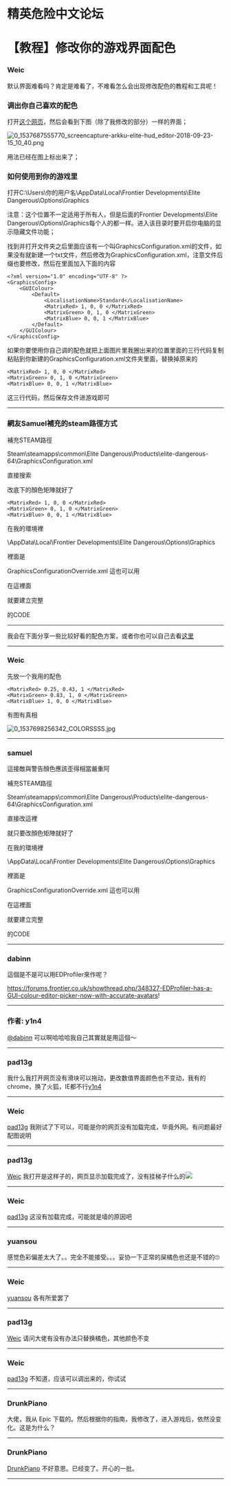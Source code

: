 




精英危险中文论坛
=========







 




# 【教程】修改你的游戏界面配色





### Weic



默认界面难看吗？肯定是难看了，不难看怎么会出现修改配色的教程和工具呢！


### 调出你自己喜欢的配色


打开[这个网页](http://arkku.com/elite/hud_editor/)，然后会看到下图（除了我修改的部分）一样的界面；


![0_1537687555770_screencapture-arkku-elite-hud_editor-2018-09-23-15_10_40.png](https://cdn.elitedanger.cn/FtS4m037P2XoNP3W6tK-Ibetc3Dy)


用法已经在图上标出来了；


### 如何使用到你的游戏里


打开C:\Users\你的用户名\AppData\Local\Frontier Developments\Elite Dangerous\Options\Graphics


注意：这个位置不一定适用于所有人，但是后面的Frontier Developments\Elite Dangerous\Options\Graphics每个人的都一样。进入该目录时要开启你电脑的显示隐藏文件功能；


找到并打开文件夹之后里面应该有一个叫GraphicsConfiguration.xml的文件，如果没有就新建一个txt文件，然后修改为GraphicsConfiguration.xml，注意文件后缀也要修改，然后在里面加入下面的内容



```
<?xml version="1.0" encoding="UTF-8" ?>
<GraphicsConfig>
    <GUIColour>
        <Default>
            <LocalisationName>Standard</LocalisationName>
            <MatrixRed> 1, 0, 0 </MatrixRed>
            <MatrixGreen> 0, 1, 0 </MatrixGreen>
            <MatrixBlue> 0, 0, 1 </MatrixBlue>
        </Default>
    </GUIColour>
</GraphicsConfig>
```

  

如果你要使用你自己调的配色就把上面图片里我圈出来的位置里面的三行代码复制粘贴到你新建的GraphicsConfiguration.xml文件夹里面，替换掉原来的



```
<MatrixRed> 1, 0, 0 </MatrixRed>
<MatrixGreen> 0, 1, 0 </MatrixGreen>
<MatrixBlue> 0, 0, 1 </MatrixBlue>
```

  

这三行代码，然后保存文件进游戏即可




---


### 網友Samuel補充的steam路徑方式


補充STEAM路徑   
  

Steam\steamapps\common\Elite Dangerous\Products\elite-dangerous-64\GraphicsConfiguration.xml   
  

直接搜索<GUIColour>   
  

改底下的顏色矩陣就好了



```
<MatrixRed> 1, 0, 0 </MatrixRed>
<MatrixGreen> 0, 1, 0 </MatrixGreen>
<MatrixBlue> 0, 0, 1 </MatrixBlue>
```

  

在我的環境裡   
  

\AppData\Local\Frontier Developments\Elite Dangerous\Options\Graphics   
  

裡面是   
  

GraphicsConfigurationOverride.xml 這也可以用   
  

在這裡面   
  

就要建立完整   
  

的CODE




---


我会在下面分享一些比较好看的配色方案，或者你也可以自己去看[这里](https://forums.frontier.co.uk/showthread.php/259311-NO2O!-The-Definitive-List-of-1-7-2-2-Compatible-HUD-Colour-Color-Configs-%28please-add-yours!%29)






---



### Weic



先放一个我用的配色



```
<MatrixRed> 0.25, 0.43, 1 </MatrixRed>
<MatrixGreen> 0.83, 1, 0 </MatrixGreen>
<MatrixBlue> 1, 0, 0 </MatrixBlue>
```

  

有图有真相


![0_1537698256342_COLORSSSS.jpg](https://cdn.elitedanger.cn/FvX0szhiDhJszbBSVmIo5hkuez59.jpg)






---



### samuel



這接敵與警告顏色應該歪得相當嚴重阿


補充STEAM路徑   
  

Steam\steamapps\common\Elite Dangerous\Products\elite-dangerous-64\GraphicsConfiguration.xml   
  

直接改這裡   
  

就只要改顏色矩陣就好了


在我的環境裡   
  

\AppData\Local\Frontier Developments\Elite Dangerous\Options\Graphics   
  

裡面是   
  

GraphicsConfigurationOverride.xml 這也可以用   
  

在這裡面   
  

就要建立完整   
  

的CODE






---



### dabinn



這個是不是可以用EDProfiler來作呢？   
  

<https://forums.frontier.co.uk/showthread.php/348327-EDProfiler-has-a-GUI-colour-editor-picker-now-with-accurate-avatars>!






---



### 作者: y1n4



[@dabinn](http://127.0.0.1:4567/uid/143) 可以啊哈哈哈我自己其實就是用這個～






---



### pad13g



我什么我打开网页没有滑块可以拖动，更改数值界面颜色也不变动，我有的chrome，换了火狐，IE都不行[y1n4](https://forum.elitedanger.cn/d/144/5)






---



### Weic



[pad13g](https://forum.elitedanger.cn/d/144/6) 我刚试了下可以，可能是你的网页没有加载完成，毕竟外网。有问题最好配图说明






---



### pad13g



[Weic](https://forum.elitedanger.cn/d/144/7) 我打开是这样子的，网页显示加载完成了，没有挂梯子什么的![](https://qiniu.elitedanger.cn/assets/files/2020-10-02/1601610522-833806-573ebd29-0834-4b50-b894-e123d211166f.jpeg)






---



### Weic



[pad13g](https://forum.elitedanger.cn/d/144/8) 这没有加载完成，可能就是墙的原因吧






---



### yuansou



感觉色彩偏差太大了。。完全不能接受。。。妥协一下正常的屎橘色也还是不错的🙄






---



### Weic



[yuansou](https://forum.elitedanger.cn/d/144/10) 各有所爱罢了






---



### pad13g



[Weic](https://forum.elitedanger.cn/d/144/11) 请问大佬有没有办法只替换橘色，其他颜色不变






---



### Weic



[pad13g](https://forum.elitedanger.cn/d/144/12) 不知道，应该可以调出来的，你试试






---



### DrunkPiano



大佬，我从 Epic 下载的。然后根据你的指南，我修改了，进入游戏后，依然没变化。这是为什么？






---



### DrunkPiano



[DrunkPiano](https://forum.elitedanger.cn/d/144/14) 不好意思。已经变了。开心的一批。






---










